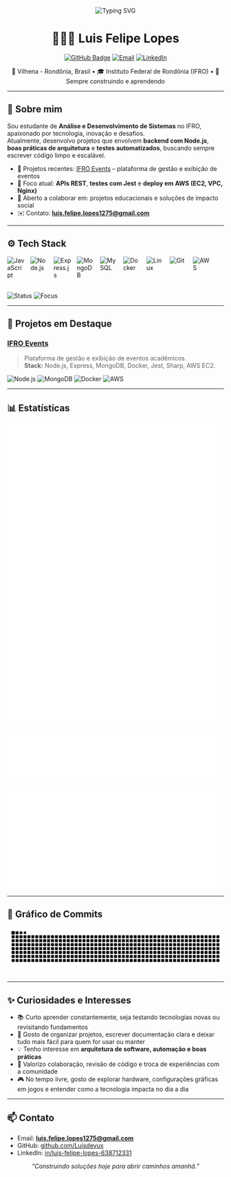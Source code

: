 <!-- Banner / Cabeçalho -->
<p align="center">
  <img src="https://readme-typing-svg.demolab.com?duration=3200&pause=700&color=58A6FF&center=true&vCenter=true&width=800&lines=Ol%C3%A1%2C+eu+sou+Luis+Felipe+Lopes+(Luisdevux)!;Desenvolvimento+de+Software+%7C+IFRO+%7C+Aprendizado+Cont%C3%ADnuo;Tecnologia%2C+inova%C3%A7%C3%A3o+e+solu%C3%A7%C3%B5es+reais" alt="Typing SVG" />
</p>

<h1 align="center">👨🏻‍💻 Luis Felipe Lopes</h1>

<p align="center">
  <a href="https://github.com/Luisdevux"><img alt="GitHub Badge" src="https://img.shields.io/badge/-Luisdevux-181717?style=for-the-badge&logo=github&logoColor=white"></a>
  <a href="mailto:luis.felipe.lopes1275@gmail.com"><img alt="Email" src="https://img.shields.io/badge/Email-luis.felipe.lopes1275%40gmail.com-FF4D4D?style=for-the-badge&logo=gmail&logoColor=white"></a>
  <a href="https://www.linkedin.com/in/luis-felipe-lopes-638712331"><img alt="LinkedIn" src="https://img.shields.io/badge/LinkedIn-Luis%20Felipe%20Lopes-0A66C2?style=for-the-badge&logo=linkedin&logoColor=white"></a>
</p>

<p align="center">
  📍 Vilhena - Rondônia, Brasil • 🎓 Instituto Federal de Rondônia (IFRO) • 🚀 Sempre construindo e aprendendo
</p>

---

## 🧭 Sobre mim

Sou estudante de **Análise e Desenvolvimento de Sistemas** no IFRO, apaixonado por tecnologia, inovação e desafios.  
Atualmente, desenvolvo projetos que envolvem **backend com Node.js**, **boas práticas de arquitetura** e **testes automatizados**, buscando sempre escrever código limpo e escalável.

- 🔭 Projetos recentes: [IFRO Events](https://github.com/Luisdevux/ifro-events) – plataforma de gestão e exibição de eventos  
- 🧠 Foco atual: **APIs REST**, **testes com Jest** e **deploy em AWS (EC2, VPC, Nginx)**  
- 🤝 Aberto a colaborar em: projetos educacionais e soluções de impacto social  
- ✉️ Contato: **luis.felipe.lopes1275@gmail.com**

---

## ⚙️ Tech Stack

<div style="display: flex; flex-wrap: wrap; gap: 12px;">
  <img title="JavaScript" alt="JavaScript" width="42" src="https://cdn.jsdelivr.net/gh/devicons/devicon@latest/icons/javascript/javascript-original.svg" />
  <img title="Node.js" alt="Node.js" width="42" src="https://cdn.jsdelivr.net/gh/devicons/devicon@latest/icons/nodejs/nodejs-original.svg" />
  <img title="Express.js" alt="Express.js" width="42" src="https://cdn.jsdelivr.net/gh/devicons/devicon@latest/icons/express/express-original.svg" />
  <img title="MongoDB" alt="MongoDB" width="42" src="https://cdn.jsdelivr.net/gh/devicons/devicon@latest/icons/mongodb/mongodb-original.svg" />
  <img title="MySQL" alt="MySQL" width="42" src="https://cdn.jsdelivr.net/gh/devicons/devicon@latest/icons/mysql/mysql-original.svg" />
  <img title="Docker" alt="Docker" width="42" src="https://cdn.jsdelivr.net/gh/devicons/devicon@latest/icons/docker/docker-original.svg" />
  <img title="Linux" alt="Linux" width="42" src="https://cdn.jsdelivr.net/gh/devicons/devicon@latest/icons/linux/linux-original.svg" />
  <img title="Git" alt="Git" width="42" src="https://cdn.jsdelivr.net/gh/devicons/devicon@latest/icons/git/git-original.svg" />
  <img title="AWS" alt="AWS" width="42" src="https://cdn.jsdelivr.net/gh/devicons/devicon@latest/icons/amazonwebservices/amazonwebservices-original.svg" />
</div>

<br/>

![Status](https://img.shields.io/badge/Status-Always%20Learning-blue?style=flat-square)
![Focus](https://img.shields.io/badge/Focus-Backend%20%7C%20AWS-green?style=flat-square)

---

## 🚀 Projetos em Destaque

### [IFRO Events](https://github.com/Luisdevux/ifro-events)
> Plataforma de gestão e exibição de eventos acadêmicos.  
**Stack:** Node.js, Express, MongoDB, Docker, Jest, Sharp, AWS EC2.  

![Node.js](https://img.shields.io/badge/Node.js-339933?style=flat&logo=node.js&logoColor=white) 
![MongoDB](https://img.shields.io/badge/MongoDB-47A248?style=flat&logo=mongodb&logoColor=white)
![Docker](https://img.shields.io/badge/Docker-2496ED?style=flat&logo=docker&logoColor=white)
![AWS](https://img.shields.io/badge/AWS-FF9900?style=flat&logo=amazonaws&logoColor=white)

---

## 📊 Estatísticas

<p align="center">
  <img alt="Metrics overview" src="./metrics.svg" />
</p>

<p align="center">
  <img alt="Languages" src="./metrics.languages.svg" />
</p>

<p align="center">
  <img alt="Contribuições" src="./metrics.isocalendar.svg" />
</p>

---

## 🐍 Gráfico de Commits

<p align="center">
  <picture>
    <source media="(prefers-color-scheme: dark)" srcset="https://raw.githubusercontent.com/Luisdevux/Luisdevux/output/snake-dark.svg" />
    <source media="(prefers-color-scheme: light)" srcset="https://raw.githubusercontent.com/Luisdevux/Luisdevux/output/snake.svg" />
    <img alt="Snake animation" src="https://raw.githubusercontent.com/Luisdevux/Luisdevux/output/snake.svg" />
  </picture>
</p>

---

## ✨ Curiosidades e Interesses

- 📚 Curto aprender constantemente, seja testando tecnologias novas ou revisitando fundamentos  
- 🔧 Gosto de organizar projetos, escrever documentação clara e deixar tudo mais fácil para quem for usar ou manter  
- 💡 Tenho interesse em **arquitetura de software, automação e boas práticas**  
- 🤝 Valorizo colaboração, revisão de código e troca de experiências com a comunidade  
- 🎮 No tempo livre, gosto de explorar hardware, configurações gráficas em jogos e entender como a tecnologia impacta no dia a dia

---

## 📫 Contato

- Email: **luis.felipe.lopes1275@gmail.com**  
- GitHub: [github.com/Luisdevux](https://github.com/Luisdevux)  
- LinkedIn: [in/luis-felipe-lopes-638712331](https://www.linkedin.com/in/luis-felipe-lopes-638712331)

<p align="center">
  <i>“Construindo soluções hoje para abrir caminhos amanhã.”</i>
</p>
